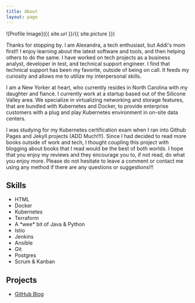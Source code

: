 ```yaml
---
title: About
layout: page
---
```

![Profile Image]({{ site.url }}/{{ site.picture }})

<p>Thanks for stopping by. I am Alexandra, a tech
enthusiast, but Addi's mom first!! I enjoy learning about the latest software and
tools, and then helping others to do the same. I have worked on tech projects as
a business analyst, developer in test, and technical support engineer. I find that
technical support has been my favorite, outside of being on call. It feeds my
curiosity and allows me to utilize my interpersonal skills.</p>

<p>I am a New Yorker at heart, who currently resides in North Carolina with my
daughter and fiancé. I currently work at a startup based out of the Silicone
Valley area. We specialize in virtualizing networking and storage features, that
are bundled with Kubernetes and Docker, to provide enterprise customers with a
plug and play Kubernetes environment in on-site data centers.</p>

<p>I was studying for my Kubernetes certification exam when I ran into Github
Pages and Jekyll projects (ADD Much!!!). Since I had decided to read more books
outside of work and tech, I thought coupling this project with blogging about books
that I read would be the best of both worlds. I hope that you enjoy my reviews
and they encourage you to, if not read, do what you enjoy more. Please do not
hesitate to leave a comment or contact me using any method if there are any
questions or suggestions!!! </p>

<h2>Skills</h2>

<ul class="skill-list">
	<li>HTML</li>
	<li>Docker</li>
	<li>Kubernetes</li>
	<li>Terraform</li>
	<li>A *wee* bit of Java & Python</li>
	<li>Istio</li>
	<li>Jenkins</li>
	<li>Ansible</li>
	<li>Git</li>
	<li>Postgres</li>
	<li>Scrum & Kanban</li>
</ul>

<h2>Projects</h2>

<ul>
	<li><a href="https://github.com/McCoyAle/mccoyale.github.io">GitHub Blog</a></li>
</ul>
